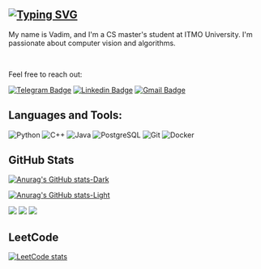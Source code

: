 ## [![Typing SVG](https://readme-typing-svg.herokuapp.com?color=%2336BCF7&size=30&lines=Hi+there+👋)](https://git.io/typing-svg)

My name is Vadim, and I'm a CS master's student at ITMO University. I'm passionate about computer vision and algorithms.

<br />

Feel free to reach out:

[![Telegram Badge](https://img.shields.io/badge/-Telegram-0088cc?style=flat-square&logo=Telegram&logoColor=white)](https://t.me/vadimshabashov)
[![Linkedin Badge](https://img.shields.io/badge/-LinkedIn-blue?style=flat-square&logo=Linkedin&logoColor=white)](https://www.linkedin.com/in/vadim-shabashov/)
[![Gmail Badge](https://img.shields.io/badge/-Email-c14438?style=flat-square&logo=Gmail&logoColor=white)](mailto:vadim.art.shabashov@gmail.com)


## Languages and Tools:


![Python](https://img.shields.io/badge/python-3670A0?style=for-the-badge&logo=python&logoColor=ffdd54)
![C++](https://img.shields.io/badge/C%2B%2B-00599C?style=for-the-badge&logo=c%2B%2B&logoColor=white)
![Java](https://img.shields.io/badge/Java-ED8B00?style=for-the-badge&logo=openjdk&logoColor=white)
![PostgreSQL](https://img.shields.io/badge/PostgreSQL-316192?style=for-the-badge&logo=postgresql&logoColor=white)
![Git](https://img.shields.io/badge/git-%23F05033.svg?style=for-the-badge&logo=git&logoColor=white)
![Docker](https://img.shields.io/badge/docker-%230db7ed.svg?style=for-the-badge&logo=docker&logoColor=white)

## GitHub Stats

[![Anurag's GitHub stats-Dark](https://github-readme-stats.vercel.app/api?username=VadimShabashov&show_icons=true&theme=dark#gh-dark-mode-only)](https://github.com/VadimShabashov/github-readme-stats#gh-dark-mode-only)

[![Anurag's GitHub stats-Light](https://github-readme-stats.vercel.app/api?username=VadimShabashov&show_icons=true&theme=default#gh-light-mode-only)](https://github.com/VadimShabashov/github-readme-stats#gh-light-mode-only)

![](https://github-profile-summary-cards.vercel.app/api/cards/profile-details?username=VadimShabashov&theme=radical)
![](https://github-profile-summary-cards.vercel.app/api/cards/stats?username=VadimShabashov&theme=radical)
![](https://github-profile-summary-cards.vercel.app/api/cards/most-commit-language?username=VadimShabashov&theme=radical)

## LeetCode

[![LeetCode stats](https://leetcode-stats-six.vercel.app/api?username=nasekomysh&theme=dark)](https://leetcode.com/nasekomysh/)
